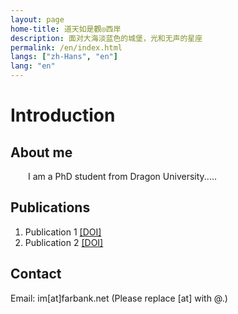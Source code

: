```yaml
---
layout: page
home-title: 道天如是觀◎西岸
description: 面对大海淡蓝色的城堡，光和无声的星座
permalink: /en/index.html
langs: ["zh-Hans", "en"]
lang: "en"
---
```


# Introduction

## About me

&emsp;&emsp;I am a PhD student from Dragon University.....

## Publications

1. Publication 1 [[DOI]](https://doi.org)
2. Publication 2 [[DOI]](https://doi.org)

## Contact

Email: im[at]farbank.net (Please replace [at] with @.)
